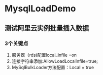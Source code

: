# MysqlLoadDemo

## 测试阿里云实例批量插入数据

### 3个关键点

1. 服务器（rds)配置local_infile =on 
2. 连接字符串添加:AllowLoadLocalInfile=true;
3. MySqlBulkLoader方法配置：Local = true
